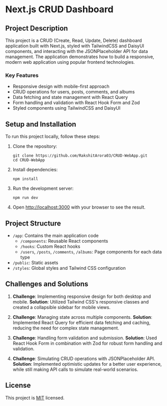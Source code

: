 # Next.js CRUD Dashboard

## Project Description

This project is a CRUD (Create, Read, Update, Delete) dashboard application built with Next.js, styled with TailwindCSS and DaisyUI components, and interacting with the JSONPlaceholder API for data management. The application demonstrates how to build a responsive, modern web application using popular frontend technologies.

### Key Features

- Responsive design with mobile-first approach
- CRUD operations for users, posts, comments, and albums
- Data fetching and state management with React Query
- Form handling and validation with React Hook Form and Zod
- Styled components using TailwindCSS and DaisyUI

## Setup and Installation

To run this project locally, follow these steps:

1. Clone the repository:
   ```
   git clone https://github.com/RakshitArora03/CRUD-WebApp.git
   cd CRUD-WebApp
   ```

2. Install dependencies:
   ```
   npm install
   ```

3. Run the development server:
   ```
   npm run dev
   ```

4. Open [http://localhost:3000](http://localhost:3000) with your browser to see the result.

## Project Structure

- `/app`: Contains the main application code
  - `/components`: Reusable React components
  - `/hooks`: Custom React hooks
  - `/users`, `/posts`, `/comments`, `/albums`: Page components for each data type
- `/public`: Static assets
- `/styles`: Global styles and Tailwind CSS configuration

## Challenges and Solutions

1. **Challenge**: Implementing responsive design for both desktop and mobile.
   **Solution**: Utilized Tailwind CSS's responsive classes and created a collapsible sidebar for mobile views.

2. **Challenge**: Managing state across multiple components.
   **Solution**: Implemented React Query for efficient data fetching and caching, reducing the need for complex state management.

3. **Challenge**: Handling form validation and submission.
   **Solution**: Used React Hook Form in combination with Zod for robust form handling and validation.

4. **Challenge**: Simulating CRUD operations with JSONPlaceholder API.
   **Solution**: Implemented optimistic updates for a better user experience, while still making API calls to simulate real-world scenarios.

## License

This project is [MIT](https://choosealicense.com/licenses/mit/) licensed.
